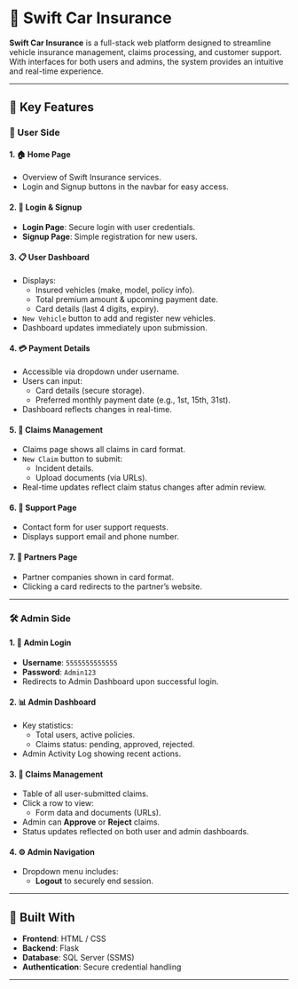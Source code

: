 # 🚗 Swift Car Insurance

**Swift Car Insurance** is a full-stack web platform designed to streamline vehicle insurance management, claims processing, and customer support. With interfaces for both users and admins, the system provides an intuitive and real-time experience.

---

## 🔑 Key Features

### 👤 User Side

#### 1. 🏠 Home Page

- Overview of Swift Insurance services.
- Login and Signup buttons in the navbar for easy access.

#### 2. 🔐 Login & Signup

- **Login Page**: Secure login with user credentials.
- **Signup Page**: Simple registration for new users.

#### 3. 📋 User Dashboard

- Displays:
  - Insured vehicles (make, model, policy info).
  - Total premium amount & upcoming payment date.
  - Card details (last 4 digits, expiry).
- `New Vehicle` button to add and register new vehicles.
- Dashboard updates immediately upon submission.

#### 4. 💳 Payment Details

- Accessible via dropdown under username.
- Users can input:
  - Card details (secure storage).
  - Preferred monthly payment date (e.g., 1st, 15th, 31st).
- Dashboard reflects changes in real-time.

#### 5. 📝 Claims Management

- Claims page shows all claims in card format.
- `New Claim` button to submit:
  - Incident details.
  - Upload documents (via URLs).
- Real-time updates reflect claim status changes after admin review.

#### 6. 🛟 Support Page

- Contact form for user support requests.
- Displays support email and phone number.

#### 7. 🤝 Partners Page

- Partner companies shown in card format.
- Clicking a card redirects to the partner’s website.

---

### 🛠️ Admin Side

#### 1. 🔐 Admin Login

- **Username**: `5555555555555`
- **Password**: `Admin123`
- Redirects to Admin Dashboard upon successful login.

#### 2. 📊 Admin Dashboard

- Key statistics:
  - Total users, active policies.
  - Claims status: pending, approved, rejected.
- Admin Activity Log showing recent actions.

#### 3. 📁 Claims Management

- Table of all user-submitted claims.
- Click a row to view:
  - Form data and documents (URLs).
- Admin can **Approve** or **Reject** claims.
- Status updates reflected on both user and admin dashboards.

#### 4. ⚙️ Admin Navigation

- Dropdown menu includes:
  - **Logout** to securely end session.

---

## 🧱 Built With

- **Frontend**: HTML / CSS
- **Backend**: Flask
- **Database**: SQL Server (SSMS)
- **Authentication**: Secure credential handling

---
